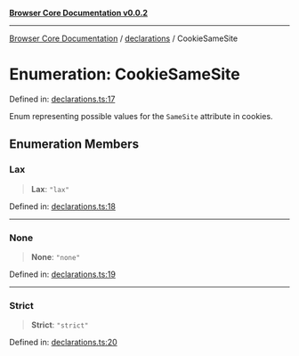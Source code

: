 [**Browser Core Documentation v0.0.2**](../../README.md)

***

[Browser Core Documentation](../../modules.md) / [declarations](../README.md) / CookieSameSite

# Enumeration: CookieSameSite

Defined in: [declarations.ts:17](https://github.com/stonemjs/browser-core/blob/2c2c45da7146109ea5ae39ff81ac0b60630dfeee/src/declarations.ts#L17)

Enum representing possible values for the `SameSite` attribute in cookies.

## Enumeration Members

### Lax

> **Lax**: `"lax"`

Defined in: [declarations.ts:18](https://github.com/stonemjs/browser-core/blob/2c2c45da7146109ea5ae39ff81ac0b60630dfeee/src/declarations.ts#L18)

***

### None

> **None**: `"none"`

Defined in: [declarations.ts:19](https://github.com/stonemjs/browser-core/blob/2c2c45da7146109ea5ae39ff81ac0b60630dfeee/src/declarations.ts#L19)

***

### Strict

> **Strict**: `"strict"`

Defined in: [declarations.ts:20](https://github.com/stonemjs/browser-core/blob/2c2c45da7146109ea5ae39ff81ac0b60630dfeee/src/declarations.ts#L20)
